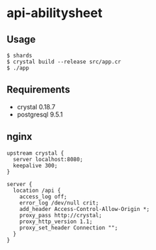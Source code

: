 # api-abilitysheet

## Usage

```
$ shards
$ crystal build --release src/app.cr
$ ./app
```

## Requirements

- crystal 0.18.7
- postgresql 9.5.1

## nginx

```
upstream crystal {
  server localhost:8080;
  keepalive 300;
}

server {
  location /api {
    access_log off;
    error_log /dev/null crit;
    add_header Access-Control-Allow-Origin *;
    proxy_pass http://crystal;
    proxy_http_version 1.1;
    proxy_set_header Connection "";
  }
}
```
